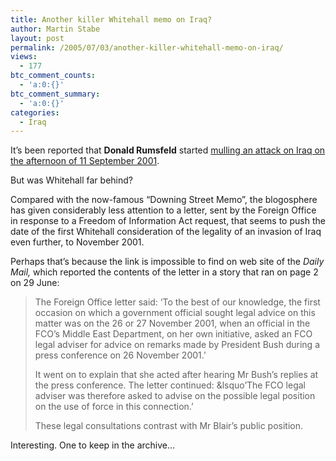 ```yaml
---
title: Another killer Whitehall memo on Iraq?
author: Martin Stabe
layout: post
permalink: /2005/07/03/another-killer-whitehall-memo-on-iraq/
views:
  - 177
btc_comment_counts:
  - 'a:0:{}'
btc_comment_summary:
  - 'a:0:{}'
categories:
  - Iraq
---
```

It&rsquo;s been reported that **Donald Rumsfeld** started [mulling an attack on Iraq on the afternoon of 11 September 2001][1].

But was Whitehall far behind? 

Compared with the now-famous &ldquo;Downing Street Memo&rdquo;, the blogosphere has given considerably less attention to a letter, sent by the Foreign Office in response to a Freedom of Information Act request, that seems to push the date of the first Whitehall consideration of the legality of an invasion of Iraq even further, to November 2001.

Perhaps that&rsquo;s because the link is impossible to find on web site of the *Daily Mail,* which reported the contents of the letter in a story that ran on page 2 on 29 June:

> The Foreign Office letter said: &lsquo;To the best of our knowledge, the first occasion on which a government official sought legal advice on this matter was on the 26 or 27 November 2001, when an official in the FCO&rsquo;s Middle East Department, on her own initiative, asked an FCO legal adviser for advice on remarks made by President Bush during a press conference on 26 November 2001.&rsquo; 
> 
> It went on to explain that she acted after hearing Mr Bush&rsquo;s replies at the press conference. The letter continued: &lsquo&#8217;The FCO legal adviser was therefore asked to advise on the possible legal position on the use of force in this connection.&rsquo; 
> 
> These legal consultations contrast with Mr Blair&#8217;s public position.

Interesting. One to keep in the archive&#8230;

 [1]: http://www.cbsnews.com/stories/2002/09/04/september11/main520830.shtml